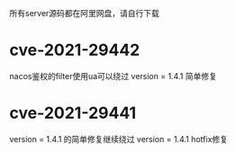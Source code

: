 所有server源码都在阿里网盘，请自行下载

# cve-2021-29442
nacos鉴权的filter使用ua可以绕过
version = 1.4.1 简单修复
# cve-2021-29441
version = 1.4.1 的简单修复继续绕过
version = 1.4.1 hotfix修复